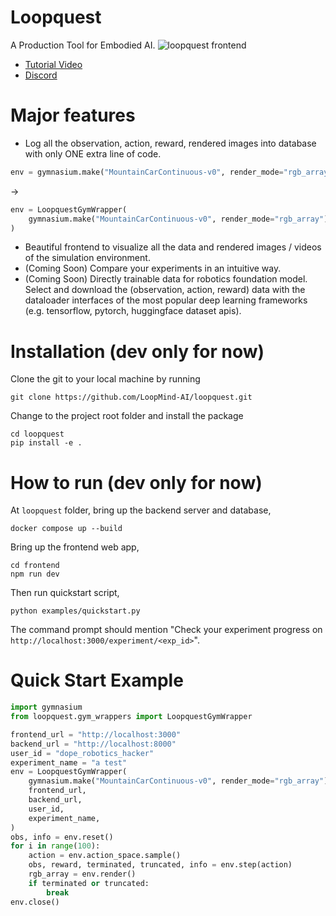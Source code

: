 # Loopquest

A Production Tool for Embodied AI.
![loopquest frontend](https://uc6becc3d1d5a2bb4384c799f976.previews.dropboxusercontent.com/p/thumb/AB_9SrHiikANblnwQn2HD86liqTa40fT3A5AQXtWW8mataHM8WQDxj33spLoAmGeD9fF7QuQB7P9U23Hbh5hOX9Z6HCDR6VgwAMwLhlDJVbPk1xyn3B3JGY89iWLidSvFi6bj8BGfQddddRQn5rSgjIzZDz64BTvze23h2jkyUJaaeaM6YkTjNNu0yKSZu4h9I_jWy39V9GHzL5-EebqO8IPekLHpI-HzolWZZwCakGSOpVbyYINtEJjd405lr-jh9NFIY3vV4RzCmyzT7EusePnJ-ITU8SuCbM7uiA00798WPqlJEQfYpm6N9MlsxuE8DsMw1bjKcc0IaRU-FrMl4akrXOneyiPXqCvw6oKsctX9A/p.png)

- [Tutorial Video](https://capture.dropbox.com/Nucp9ObLT63qDr2E)
- [Discord](https://discord.gg/FTnFYeSy9r)

# Major features

- Log all the observation, action, reward, rendered images into database with only ONE extra line of code.

```python
env = gymnasium.make("MountainCarContinuous-v0", render_mode="rgb_array")
```

->

```python
env = LoopquestGymWrapper(
    gymnasium.make("MountainCarContinuous-v0", render_mode="rgb_array")
)
```

- Beautiful frontend to visualize all the data and rendered images / videos of the simulation environment.
- (Coming Soon) Compare your experiments in an intuitive way.
- (Coming Soon) Directly trainable data for robotics foundation model. Select and download the (observation, action, reward) data with the dataloader interfaces of the most popular deep learning frameworks (e.g. tensorflow, pytorch, huggingface dataset apis).

# Installation (dev only for now)

Clone the git to your local machine by running

```
git clone https://github.com/LoopMind-AI/loopquest.git
```

Change to the project root folder and install the package

```
cd loopquest
pip install -e .
```

# How to run (dev only for now)

At `loopquest` folder, bring up the backend server and database,

```
docker compose up --build
```

Bring up the frontend web app,

```
cd frontend
npm run dev
```

Then run quickstart script,

```
python examples/quickstart.py
```

The command prompt should mention "Check your experiment progress on `http://localhost:3000/experiment/<exp_id>`".

# Quick Start Example

```python
import gymnasium
from loopquest.gym_wrappers import LoopquestGymWrapper

frontend_url = "http://localhost:3000"
backend_url = "http://localhost:8000"
user_id = "dope_robotics_hacker"
experiment_name = "a test"
env = LoopquestGymWrapper(
    gymnasium.make("MountainCarContinuous-v0", render_mode="rgb_array"),
    frontend_url,
    backend_url,
    user_id,
    experiment_name,
)
obs, info = env.reset()
for i in range(100):
    action = env.action_space.sample()
    obs, reward, terminated, truncated, info = env.step(action)
    rgb_array = env.render()
    if terminated or truncated:
        break
env.close()
```
